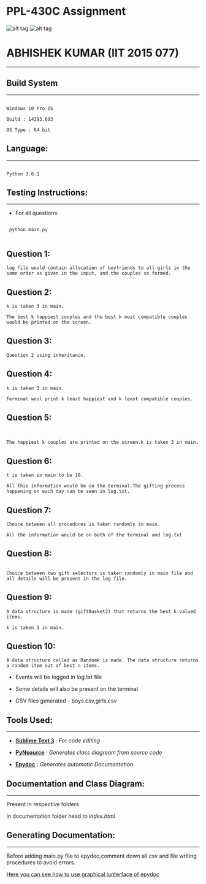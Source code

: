 PPL-430C Assignment
===

![alt tag](https://camo.githubusercontent.com/b0a4975478bf336f831e90346052780954e4dc70/68747470733a2f2f696d672e736869656c64732e696f2f62616467652f6c616e67756167652d507974686f6e332d627269676874677265656e2e737667)
![alt tag](https://raw.githubusercontent.com/rhoit/mode-icons/dump/icons/python.png)

# ABHISHEK KUMAR (IIT 2015 077)
---

## Build System
---

```

Windows 10 Pro OS

Build : 14393.693

OS Type : 64 bit

```

## Language: 
---

```

Python 3.6.1 

```

## Testing Instructions:
---

* For all questions:

 ```
  
  python main.py 
  
  ```
  **Question 1**:
  ---
  
 ```
 log file would contain allocation of boyfriends to all girls in the same order as given in the input, and the couples so formed.
 
 ```

 **Question 2**:
 ---
 
 ``` 
 k is taken 3 in main.
 
The best k happiest couples and the best k most compatible couples would be printed on the screen.
 ```
 
 **Question 3**:
 ---
 ```
 Question 2 using inheritance.
 ```
 **Question 4**:
 ---
 
 ```
 k is taken 3 in main.
 
 Terminal woul print k least happiest and k least compatible couples.
 ```
 
 **Question 5**:
 ---
 
 ```
 
 
 The happiest k couples are printed on the screen.k is taken 3 in main.
 
 ```
 
 **Question 6**:
 ---
 
 ```
 t is taken in main to be 10.

All this information would be on the terminal.The gifting process happening on each day can be seen in log.txt.
```

**Question 7**:
---

```
Choice between all procedures is taken randomly in main.

All the information would be on both of the terminal and log.txt
```
**Question 8**:
---

```

Choice between two gift selectors is taken randomly in main file and all details will be present in the log file.

```
**Question 9**:
---
```
A data structure is made (giftBasket2) that returns the best k valued items.

k is taken 3 in main.
```
**Question 10**:
---
```
A data structure called as Randomk is made. The data structure returns a random item out of best n items.
```
* Events will be logged in log.txt file

* Some details will also be present on the terminal

* CSV files generated - boys.csv,girls.csv

## Tools Used:
---

* [**Sublime Text 3**](https://www.sublimetext.com/) : *For code editing*

* [**PyNsource**](http://www.andypatterns.com/index.php/products/pynsource/) : *Generates class diagream from source code*

* [**Epydoc**](http://epydoc.sourceforge.net/) : *Generates automatic Documentation*

## Documentation and Class Diagram: 
---

Present in respective folders

In documentation folder head to *index.html* 

## Generating Documentation:
---

Before adding main.py file to epydoc,comment down all csv and file writing procedures to avoid errors.

[Here you can see how to use graphical iunterface of epydoc](http://epydoc.sourceforge.net/epydoc.html#the-graphical-interface)
